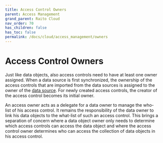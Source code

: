 ```yaml
---
title: Access Control Owners
parent: Access Management
grand_parent: Raito Cloud
nav_order: 70
has_children: false
has_toc: false
permalink: /docs/cloud/access_management/owners
---
```


# Access Control Owners

Just like data objects, also access controls need to have at least one owner assigned. 
When a data source is first synchronized, the ownership of the access controls that are imported from the data sources is assigned to the owner of the [data source](/docs/cloud/datasources/owners).
For newly created access controls, the creator of the access control becomes its initial owner.

An access owner acts as a delegate for a data owner to manage the who-list of his access control. It remains the responsibility of the data owner to link his data objects to the what-list of such an access control. This brings a separation of concern where a data object owner only needs to determine which access controls can access the data object and where the access control owner determines who can access the collection of data objects in his access control.